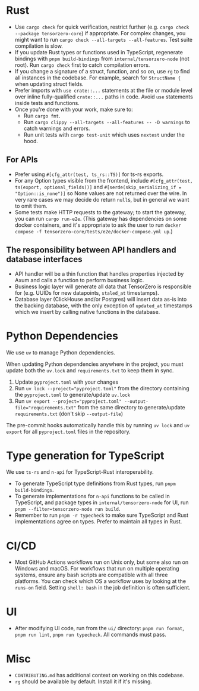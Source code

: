 # Rust

- Use `cargo check` for quick verification, restrict further (e.g. `cargo check --package tensorzero-core`) if appropriate. For complex changes, you might want to run `cargo check --all-targets --all-features`. Test suite compilation is slow.
- If you update Rust types or functions used in TypeScript, regenerate bindings with `pnpm build-bindings` from `internal/tensorzero-node` (not root). Run `cargo check` first to catch compilation errors.
- If you change a signature of a struct, function, and so on, use `rg` to find all instances in the codebase. For example, search for `StructName {` when updating struct fields.
- Prefer imports with `use crate::...` statements at the file or module level over inline fully-qualified `crate::...` paths in code. Avoid `use` statements inside tests and functions.
- Once you're done with your work, make sure to:
  - Run `cargo fmt`.
  - Run `cargo clippy --all-targets --all-features -- -D warnings` to catch warnings and errors.
  - Run unit tests with `cargo test-unit` which uses `nextest` under the hood.

## For APIs

- Prefer using `#[cfg_attr(test, ts_rs::TS)]` for ts-rs exports.
- For any Option types visible from the frontend, include `#[cfg_attr(test, ts(export, optional_fields))]` and `#[serde(skip_serializing_if = "Option::is_none")]` so None values are not returned over the wire. In very rare cases we may decide do return `null`s, but in general we want to omit them.
- Some tests make HTTP requests to the gateway; to start the gateway, you can run `cargo run-e2e`. (This gateway has dependencies on some docker containers, and it's appropriate to ask the user to run `docker compose -f tensorzero-core/tests/e2e/docker-compose.yml up`.)

## The responsibility between API handlers and database interfaces

- API handler will be a thin function that handles properties injected by Axum and calls a function to perform business logic.
- Business logic layer will generate all data that TensorZero is responsible for (e.g. UUIDs for new datapoints, `staled_at` timestamps).
- Database layer (ClickHouse and/or Postgres) will insert data as-is into the backing database, with the only exception of `updated_at` timestamps which we insert by calling native functions in the database.

# Python Dependencies

We use `uv` to manage Python dependencies.

When updating Python dependencies anywhere in the project, you must update both the `uv.lock` and `requirements.txt` to keep them in sync.

1. Update `pyproject.toml` with your changes
2. Run `uv lock --project="pyproject.toml"` from the directory containing the `pyproject.toml` to generate/update `uv.lock`
3. Run `uv export --project="pyproject.toml" --output-file="requirements.txt"` from the same directory to generate/update `requirements.txt` (don't skip `--output-file`)

The pre-commit hooks automatically handle this by running `uv lock` and `uv export` for all `pyproject.toml` files in the repository.

# Type generation for TypeScript

We use `ts-rs` and `n-api` for TypeScript-Rust interoperability.

- To generate TypeScript type definitions from Rust types, run `pnpm build-bindings`.
- To generate implementations for `n-api` functions to be called in TypeScript, and package types in `internal/tensorzero-node` for UI, run `pnpm --filter=tensorzero-node run build`.
- Remember to run `pnpm -r typecheck` to make sure TypeScript and Rust implementations agree on types. Prefer to maintain all types in Rust.

# CI/CD

- Most GitHub Actions workflows run on Unix only, but some also run on Windows and macOS. For workflows that run on multiple operating systems, ensure any bash scripts are compatible with all three platforms. You can check which OS a workflow uses by looking at the `runs-on` field. Setting `shell: bash` in the job definition is often sufficient.

# UI

- After modifying UI code, run from the `ui/` directory: `pnpm run format`, `pnpm run lint`, `pnpm run typecheck`. All commands must pass.

# Misc

- `CONTRIBUTING.md` has additional context on working on this codebase.
- `rg` should be available by default. Install it if it's missing.
